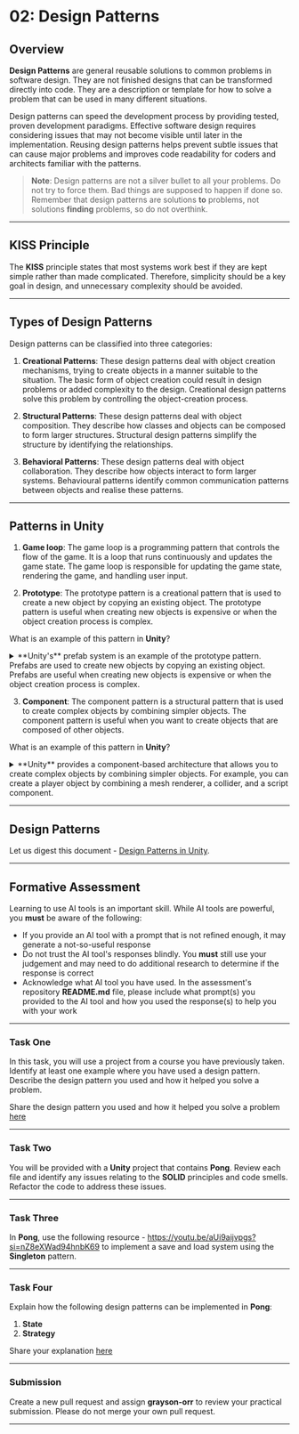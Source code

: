 # 02: Design Patterns

## Overview

**Design Patterns** are general reusable solutions to common problems in software design. They are not finished designs that can be transformed directly into code. They are a description or template for how to solve a problem that can be used in many different situations.

Design patterns can speed the development process by providing tested, proven development paradigms. Effective software design requires considering issues that may not become visible until later in the implementation. Reusing design patterns helps prevent subtle issues that can cause major problems and improves code readability for coders and architects familiar with the patterns.

> **Note**: Design patterns are not a silver bullet to all your problems. Do not try to force them. Bad things are supposed to happen if done so. Remember that design patterns are solutions **to** problems, not solutions **finding** problems, so do not overthink.

---

## KISS Principle

The **KISS** principle states that most systems work best if they are kept simple rather than made complicated. Therefore, simplicity should be a key goal in design, and unnecessary complexity should be avoided.

---

## Types of Design Patterns

Design patterns can be classified into three categories:

1. **Creational Patterns**: These design patterns deal with object creation mechanisms, trying to create objects in a manner suitable to the situation. The basic form of object creation could result in design problems or added complexity to the design. Creational design patterns solve this problem by controlling the object-creation process.

2. **Structural Patterns**: These design patterns deal with object composition. They describe how classes and objects can be composed to form larger structures. Structural design patterns simplify the structure by identifying the relationships.

3. **Behavioral Patterns**: These design patterns deal with object collaboration. They describe how objects interact to form larger systems. Behavioural patterns identify common communication patterns between objects and realise these patterns.

---

## Patterns in Unity

1. **Game loop**: The game loop is a programming pattern that controls the flow of the game. It is a loop that runs continuously and updates the game state. The game loop is responsible for updating the game state, rendering the game, and handling user input.

2. **Prototype**: The prototype pattern is a creational pattern that is used to create a new object by copying an existing object. The prototype pattern is useful when creating new objects is expensive or when the object creation process is complex. 

What is an example of this pattern in **Unity**? 

<details>

<summary>
**Unity's** prefab system is an example of the prototype pattern. Prefabs are used to create new objects by copying an existing object. Prefabs are useful when creating new objects is expensive or when the object creation process is complex.
</summary>

</details>

3. **Component**: The component pattern is a structural pattern that is used to create complex objects by combining simpler objects. The component pattern is useful when you want to create objects that are composed of other objects.

What is an example of this pattern in **Unity**?

<details>

<summary>
**Unity** provides a component-based architecture that allows you to create complex objects by combining simpler objects. For example, you can create a player object by combining a mesh renderer, a collider, and a script component.
</summary>

</details>

---

## Design Patterns

Let us digest this document - [Design Patterns in Unity](https://bit.ly/4kc3EnQ).

---

## Formative Assessment

Learning to use AI tools is an important skill. While AI tools are powerful, you **must** be aware of the following:

- If you provide an AI tool with a prompt that is not refined enough, it may generate a not-so-useful response
- Do not trust the AI tool's responses blindly. You **must** still use your judgement and may need to do additional research to determine if the response is correct
- Acknowledge what AI tool you have used. In the assessment's repository **README.md** file, please include what prompt(s) you provided to the AI tool and how you used the response(s) to help you with your work
---

### Task One

In this task, you will use a project from a course you have previously taken. Identify at least one example where you have used a design pattern. Describe the design pattern you used and how it helped you solve a problem.

Share the design pattern you used and how it helped you solve a problem [here](https://github.com/otago-polytechnic-bit-courses/ID737001-game-development/discussions/3)

---

### Task Two

You will be provided with a **Unity** project that contains **Pong**. Review each file and identify any issues relating to the **SOLID** principles and code smells. Refactor the code to address these issues.

---

### Task Three

In **Pong**, use the following resource - https://youtu.be/aUi9aijvpgs?si=nZ8eXWad94hnbK69 to implement a save and load system using the **Singleton** pattern.

---

### Task Four

Explain how the following design patterns can be implemented in **Pong**:

1. **State**
2. **Strategy**

Share your explanation [here](https://github.com/otago-polytechnic-bit-courses/ID737001-game-development/discussions/3)

---

### Submission

Create a new pull request and assign **grayson-orr** to review your practical submission. Please do not merge your own pull request.

---